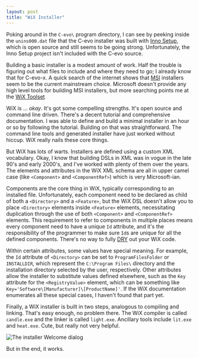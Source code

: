 ```yaml
---
layout: post
title: "WiX Installer"
---
```


Poking around in the `C-evo\` program directory, I can see by peeking inside
the `unins000.dat` file that the C-evo installer was built with [Inno
Setup][11], which is open source and still seems to be going strong.
Unfortunately, the Inno Setup project isn't included with the C-evo source.

[11]: http://www.jrsoftware.org/isinfo.php

Building a basic installer is a modest amount of work. Half the trouble is
figuring out what files to include and where they need to go; I already know
that for C-evo-x.  A quick search of the internet shows that [MSI][21]
installers seem to be the current mainstream choice.  Microsoft doesn't provide
any high level tools for building MSI installers, but more searching points me
at the [WiX Toolset][22]

[21]: https://en.wikipedia.org/wiki/Windows_Installer
[22]: http://wixtoolset.org

WiX is ... _okay_.  It's got some compelling strengths.  It's open source and
command line driven.  There's a decent tutorial and comprehensive
documentation.  I was able to define and build a minimal installer in an hour
or so by following the tutorial.  Building on that was straightforward.  The
command line tools and generated installer have just worked without hiccup.
WiX really nails these core things.

But WiX has lots of warts.  Installers are defined using a custom XML
vocabulary.  Okay, I know that building DSLs in XML was in vogue in the late
90's and early 2000's, and I've worked with plenty of them over the years.  The
elements and attributes in the WiX XML schema are all in upper camel case (like
`<Component>` and `<ComponentRef>`) which is very Microsoft-ian.

Components are the core thing in WiX, typically corresponding to an installed
file.  Unfortunately, each component need to be declared as child of both a
`<Directory>` and a `<Feature>`, but the WiX DSL doesn't allow you to place
`<Directory>` elements inside `<Feature>` elements, necessitating duplication
through the use of both `<Component>` and `<ComponentRef>` elements.  This
requirement to refer to components in multiple places means every component
need to have a unique `Id` attribute, and it's the responsibility of the
programmer to make sure `Id`s are unique for all the defined components.
There's no way to fully [DRY][31] out your WiX code.

[31]: https://en.wikipedia.org/wiki/Don't_repeat_yourself

Within certain attributes, some values have special meaning.  For example, the
`Id` attribute of `<Directory>` can be set to `ProgramFilesFolder` or
`INSTALLDIR`, which represent the `C:\Program Files\` directory and the
installation directory selected by the user, respectively.  Other attributes
allow the installer to substitute values defined elsewhere, such as the `Key`
attribute for the `<RegistryValue>` element, which can be something like
`Key='Software\[Manufacturer]\[ProductName]'`.  If the WiX documentation
enumerates all these special cases, I haven't found that part yet.

Finally, a WiX installer is built in two steps, analogous to compiling and
linking.  That's easy enough, no problem there.  The WiX compiler is called
`candle.exe` and the linker is called `light.exe`.  Ancillary tools include
`lit.exe` and `heat.exe`.  Cute, but really not very helpful.

![The installer Welcome dialog](2019-01-19-wix-installer-welcome.png)

But in the end, it works.

